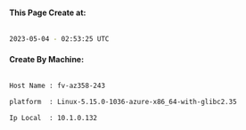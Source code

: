 
   
#### This Page Create at:

```bash

2023-05-04 - 02:53:25 UTC

```

#### Create By Machine:

```bash

Host Name : fv-az358-243

platform  : Linux-5.15.0-1036-azure-x86_64-with-glibc2.35

Ip Local  : 10.1.0.132

```

